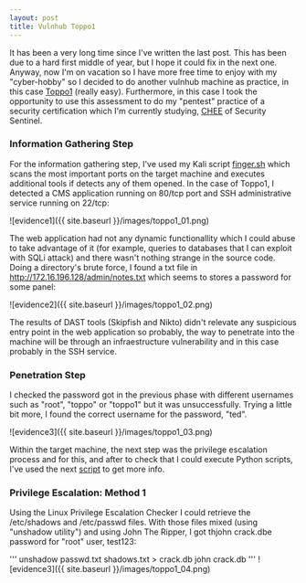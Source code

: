 ```yaml
---
layout: post
title: Vulnhub Toppo1
---
```

It has been a very long time since I've written the last post. This has been due to a hard first middle of year, but I hope it could fix in the next one. Anyway, now I'm on vacation so I have more free time to enjoy with my "cyber-hobby" so I decided to do another vulnhub machine as practice, in this case [Toppo1](https://www.vulnhub.com/entry/toppo-1,245/) (really easy). Furthermore, in this case I took the opportunity to use this assessment to do my "pentest" practice of a security certification which I'm currently studying, [CHEE](https://thesecuritysentinel.es/curso/certificado-profesional-de-hacking-etico-experto/) of Security Sentinel.

### Information Gathering Step

For the information gathering step, I've used my Kali script [finger.sh](https://github.com/atrigomv/general/blob/master/finger.sh) which scans the most important ports on the target machine and executes additional tools if detects any of them opened. In the case of Toppo1, I detected a CMS application running on 80/tcp port and SSH administrative service running on 22/tcp:

![evidence1]({{ site.baseurl }}/images/toppo1_01.png)

The web application had not any dynamic functionallity which I could abuse to take advantage of it (for example, queries to databases that I can exploit with SQLi attack) and there wasn't nothing strange in the source code. Doing a directory's brute force, I found a txt file in http://172.16.196.128/admin/notes.txt which seems to stores a password for some panel:

![evidence2]({{ site.baseurl }}/images/toppo1_02.png)

The results of DAST tools (Skipfish and Nikto) didn't relevate any suspicious entry point in the web application so probably, the way to penetrate into the machine will be through an infraestructure vulnerability and in this case probably in the SSH service.

### Penetration Step

I checked the password got in the previous phase with different usernames such as "root", "toppo" or "toppo1" but it was unsuccessfully. Trying a little bit more, I found the correct username for the password, "ted".


![evidence3]({{ site.baseurl }}/images/toppo1_03.png)

Within the target machine, the next step was the privilege escalation process and for this, and after to check that I could execute Python scripts, I've used the next [script](https://github.com/sleventyeleven/linuxprivchecker/blob/master/linuxprivchecker.py) to get more info.

### Privilege Escalation: Method 1

Using the Linux Privilege Escalation Checker I could retrieve the /etc/shadows and /etc/passwd files. With those files mixed (using "unshadow utility") and using John The Ripper, I got thjohn crack.dbe password for "root" user, test123:

'''
unshadow passwd.txt shadows.txt > crack.db
john crack.db
'''
![evidence3]({{ site.baseurl }}/images/toppo1_04.png)
